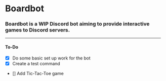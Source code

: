 # Boardbot

### Boardbot is a WIP Discord bot aiming to provide interactive games to Discord servers.

---

#### To-Do

- [x] Do some basic set up work for the bot
- [x] Create a test command
- [] Add Tic-Tac-Toe game